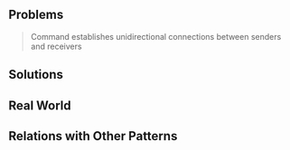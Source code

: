 ## Problems

> Command establishes unidirectional connections between senders and receivers

## Solutions



## Real World



## Relations with Other Patterns

> 